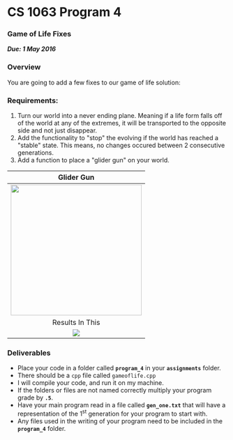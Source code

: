 # CS 1063 Program 4

### Game of Life Fixes
***Due: 1 May 2016***

### Overview
You are going to add a few fixes to our game of life solution: 

### Requirements:
1. Turn our world into a never ending plane. Meaning if a life form falls off of the world at any of the extremes, it will be transported to the opposite side and not just disappear.
2. Add the functionality to "stop" the evolving if the world has reached a "stable" state. This means, no changes occured between 2 consecutive generations.
3. Add a function to place a "glider gun" on your world. 

|         Glider Gun                                                                    |
|:------------------------------------------------------------------------------------:|
|<img src="https://upload.wikimedia.org/wikipedia/commons/e/e0/Game_of_life_glider_gun.svg" width="300"> |
| Results In This |
| ![](https://github.com/rugbyprof/1063-Data-Structures/blob/master/Assignments/11-Homework-4/Gospers_glider_gun.gif) |

### Deliverables

- Place your code in a folder called **`program_4`** in your **`assignments`** folder.
- There should be a `cpp` file called `gameoflife.cpp`
- I will compile your code, and run it on my machine. 
- If the folders or files are not named correctly multiply your program grade by **`.5`**.
- Have your main program read in a file called **`gen_one.txt`** that will have a representation of the 1<sup>st</sup> generation for your program to start with.
- Any files used in the writing of your program need to be included in the **`program_4`** folder.




